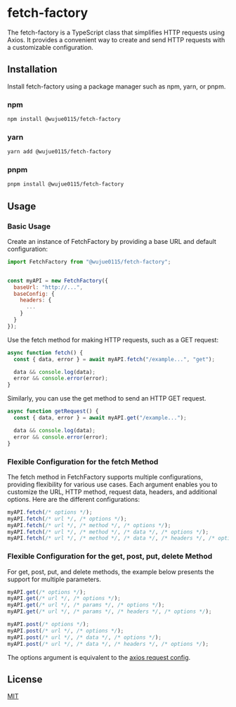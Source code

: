 # fetch-factory

The fetch-factory is a TypeScript class that simplifies HTTP requests using Axios. It provides a convenient way to create and send HTTP requests with a customizable configuration.

## Installation

Install fetch-factory using a package manager such as npm, yarn, or pnpm.

### npm
```bash
npm install @wujue0115/fetch-factory
```
### yarn
```bash
yarn add @wujue0115/fetch-factory
```
### pnpm
```bash
pnpm install @wujue0115/fetch-factory
```

## Usage

### Basic Usage

Create an instance of FetchFactory by providing a base URL and default configuration:

```javascript
import FetchFactory from "@wujue0115/fetch-factory";


const myAPI = new FetchFactory({
  baseUrl: "http://...",
  baseConfig: {
    headers: {
      ...
    }
  }
});
```

Use the fetch method for making HTTP requests, such as a GET request:

```javascript
async function fetch() {
  const { data, error } = await myAPI.fetch("/example...", "get");

  data && console.log(data);
  error && console.error(error);
}
```

Similarly, you can use the get method to send an HTTP GET request.

```javascript
async function getRequest() {
  const { data, error } = await myAPI.get("/example...");

  data && console.log(data);
  error && console.error(error);
}
```

### Flexible Configuration for the fetch Method

The fetch method in FetchFactory supports multiple configurations, providing flexibility for various use cases. Each argument enables you to customize the URL, HTTP method, request data, headers, and additional options. Here are the different configurations:

```javascript
myAPI.fetch(/* options */);
myAPI.fetch(/* url */, /* options */);
myAPI.fetch(/* url */, /* method */, /* options */);
myAPI.fetch(/* url */, /* method */, /* data */, /* options */);
myAPI.fetch(/* url */, /* method */, /* data */, /* headers */, /* options */);
```

### Flexible Configuration for the get, post, put, delete Method

For get, post, put, and delete methods, the example below presents the support for multiple parameters. 

```javascript
myAPI.get(/* options */);
myAPI.get(/* url */, /* options */);
myAPI.get(/* url */, /* params */, /* options */);
myAPI.get(/* url */, /* params */, /* headers */, /* options */);

myAPI.post(/* options */);
myAPI.post(/* url */, /* options */);
myAPI.post(/* url */, /* data */, /* options */);
myAPI.post(/* url */, /* data */, /* headers */, /* options */);
```

The options argument is equivalent to the [axios request config](https://axios-http.com/docs/req_config).

## License
[MIT](https://github.com/wujue0115/fetch-factory/blob/main/LICENSE)